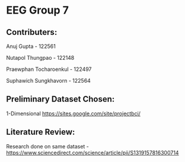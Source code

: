 # EEG Group 7
## Contributers:
Anuj Gupta - 122561

Nutapol Thungpao - 122148

Praewphan Tocharoenkul - 122497

Suphawich Sungkhavorn - 122564
## Preliminary Dataset Chosen:
1-Dimensional https://sites.google.com/site/projectbci/
## Literature Review:
Research done on same dataset - https://www.sciencedirect.com/science/article/pii/S1319157816300714

